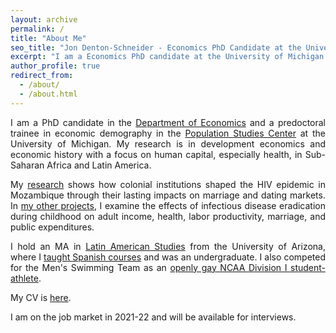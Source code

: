 ```yaml
---
layout: archive
permalink: /
title: "About Me"
seo_title: "Jon Denton-Schneider - Economics PhD Candidate at the University of Michigan"
excerpt: "I am a Economics PhD candidate at the University of Michigan studying development and history with a focus on human capital."
author_profile: true
redirect_from: 
  - /about/
  - /about.html
---
```


<p align="justify">
I am a PhD candidate in the <a href="https://lsa.umich.edu/econ">Department of Economics</a> and a predoctoral trainee in economic demography in the <a href="https://www.psc.isr.umich.edu/">Population Studies Center</a> at the University of Michigan. My research is in development economics and economic history with a focus on human capital, especially health, in Sub-Saharan Africa and Latin America.
</p>

<p align="justify">
My <a href="https://jondentonschneider/com/research">research</a> shows how colonial institutions shaped the HIV epidemic in Mozambique through their lasting impacts on marriage and dating markets. In <a href="https://jondentonschneider/com/research">my other projects</a>, I examine the effects of infectious disease eradication during childhood on adult income, health, labor productivity, marriage, and public expenditures.
  </p>

<p align="justify">
I hold an MA in <a href="https://las.arizona.edu/">Latin American Studies</a> from the University of Arizona, where I <a href="https://jondentonschneider.com/teaching">taught Spanish courses</a> and was an undergraduate. I also competed for the Men's Swimming Team as an <a href="https://jondentonschneider.com/personal">openly gay NCAA Division I student-athlete</a>.
    
<p align="justify">
  My CV is <a href="https://jondentonschneider.com/files/Denton-Schneider_CV.pdf">here</a>.
</p>

<p align="justify">
I am on the job market in 2021-22 and will be available for interviews.
</p>
